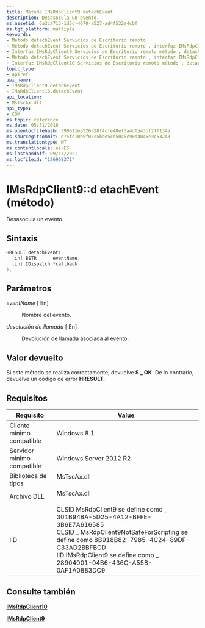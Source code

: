 ```yaml
---
title: Método IMsRdpClient9 detachEvent
description: Desasocula un evento.
ms.assetid: 6a3ca713-1d5c-4070-a527-ad4f532a4cbf
ms.tgt_platform: multiple
keywords:
- Método detachEvent Servicios de Escritorio remoto
- Método detachEvent Servicios de Escritorio remoto , interfaz IMsRdpClient9
- Interfaz IMsRdpClient9 Servicios de Escritorio remoto método , detachEvent
- Método detachEvent Servicios de Escritorio remoto , interfaz IMsRdpClient10
- Interfaz IMsRdpClient10 Servicios de Escritorio remoto método , detachEvent
topic_type:
- apiref
api_name:
- IMsRdpClient9.detachEvent
- IMsRdpClient10.detachEvent
api_location:
- MsTscAx.dll
api_type:
- COM
ms.topic: reference
ms.date: 05/31/2018
ms.openlocfilehash: 399611ea526338f4cfe40ef3a4d6543bf27f134a
ms.sourcegitcommit: d75fc10b9f0825bbe5ce5045c90d4045e3c53243
ms.translationtype: MT
ms.contentlocale: es-ES
ms.lasthandoff: 09/13/2021
ms.locfileid: "126968371"
---
```

# <a name="imsrdpclient9detachevent-method"></a>IMsRdpClient9::d etachEvent (método)

Desasocula un evento.

## <a name="syntax"></a>Sintaxis


```C++
HRESULT detachEvent(
  [in] BSTR      eventName,
  [in] IDispatch *callback
);
```



## <a name="parameters"></a>Parámetros

<dl> <dt>

*eventName* \[ En\]
</dt> <dd>

Nombre del evento.

</dd> <dt>

*devolución de llamada* \[ En\]
</dt> <dd>

Devolución de llamada asociada al evento.

</dd> </dl>

## <a name="return-value"></a>Valor devuelto

Si este método se realiza correctamente, devuelve **S \_ OK**. De lo contrario, devuelve un código de error **HRESULT.**

## <a name="requirements"></a>Requisitos



| Requisito | Value |
|-------------------------------------|-------------------------------------------------------------------------------------------------------------------------------------------------------------------------------------------------------------------------------------------------------------------------|
| Cliente mínimo compatible<br/> | Windows 8.1<br/>                                                                                                                                                                                                                                                  |
| Servidor mínimo compatible<br/> | Windows Server 2012 R2<br/>                                                                                                                                                                                                                                       |
| Biblioteca de tipos<br/>             | <dl> <dt>MsTscAx.dll</dt> </dl>                                                                                                                                                                                  |
| Archivo DLL<br/>                      | <dl> <dt>MsTscAx.dll</dt> </dl>                                                                                                                                                                                  |
| IID<br/>                      | CLSID MsRdpClient9 se define como \_ 301B94BA-5D25-4A12-BFFE-3B6E7A616585<br/> CLSID \_ MsRdpClient9NotSafeForScripting se define como 8B918B82-7985-4C24-89DF-C33AD2BBFBCD<br/> IID IMsRdpClient9 se define como \_ 28904001-04B6-436C-A55B-0AF1A0883DC9<br/> |



## <a name="see-also"></a>Consulte también

<dl> <dt>

[**IMsRdpClient10**](imsrdpclient10.md)
</dt> <dt>

[**IMsRdpClient9**](imsrdpclient9.md)
</dt> </dl>

 

 





